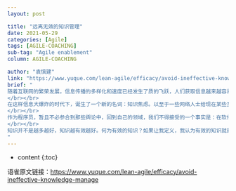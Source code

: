 ```yaml
---
layout: post

title: "远离无效的知识管理"
date: 2021-05-29
categories: [Agile]
tags: [AGILE-COACHING]
sub-tag: "Agile enablement"
column: AGILE-COACHING

author: "袁慎建"
link: "https://www.yuque.com/lean-agile/efficacy/avoid-ineffective-knowledge-manage"
brief: "
随着互联网的繁荣发展，信息传播的多样化和速度已经发生了质的飞跃，人们获取信息越来越容易，业界各类有识之士纷纷买票上车，大力向外界传播自己的知识，或是出于公益而免费普及，或是出于利益而付费变现。
</br></br>
在这样信息大爆炸的时代下，诞生了一个新的名词：知识焦虑。以至于一些网络人士给现在某些互联网知识平台定位为贩卖焦虑的平台。
</br></br>
作为程序员，暂且不必参合到那些舆论中，回到自己的领域，我们不得接受的一个事实是：在软件开发中，也充斥着海量的知识。比如，开发方法论、研发流程、业务需求、技术方案、系统架构、编程范式等等。除了这个事实，我们还不得不面对一个问题：软件研发中很可能会因为知识越多，反而越难行动。就拿困扰研发团队多年的文档问题来讲，那些在研发过程中制造了大量文档的团队，文档的维护无疑成为了团队前进的负担。
</br></br>
知识并不是越多越好，知识越有效越好。何为有效的知识？如果让我定义，我认为有效的知识就是那些能够被团队成员消化吸收，并进一步内化成认知的知识。所以，有效的知识消费应该要经历四个阶段形成闭环：生产-->传递-->运用-->吸收。生产的知识要被传递出去，知识接受者将知识运用到工作和生活中解决了问题，通过实践证明自己掌握了知识，这样才说明知识被有效吸收消化了，成为接受者的营养成分，内化成自己认知。
"
---
```


* content
{:toc}

语雀原文链接：<https://www.yuque.com/lean-agile/efficacy/avoid-ineffective-knowledge-manage>






